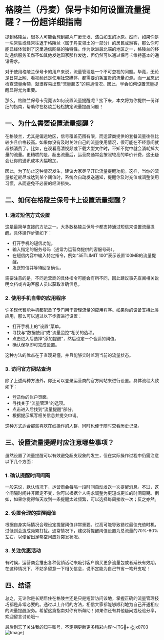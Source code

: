# 格陵兰（丹麦）保号卡如何设置流量提醒？一份超详细指南

提到格陵兰，很多人可能会想到那片广袤无垠、洁白如玉的冰原。然而，如果你是一名常驻或经常往返于格陵兰（属于丹麦领土的一部分）的居民或游客，那么你可能已经体验到了这里通信网络的独特性。作为欧洲最北端的地区之一，格陵兰的移动通信服务虽然不如其他发达国家那样发达，但仍然可以通过保号卡维持基本的通讯需求。

对于使用格陵兰保号卡的用户来说，流量管理是一个不可忽视的问题。毕竟，无论是日常上网、看视频还是使用社交媒体，都需要消耗宝贵的流量资源。而一旦忘记检查流量余额，就很容易出现“流量超支”的尴尬情况。因此，学会如何设置流量提醒显得尤为重要。

那么，格陵兰保号卡究竟该如何设置流量提醒呢？接下来，本文将为你提供一份详细的指南，帮助你在格陵兰轻松搞定流量提醒问题！

## 一、为什么需要设置流量提醒？

在格陵兰，尤其是偏远地区，信号覆盖范围有限，而运营商提供的套餐流量往往比较少且价格较高。如果你没有及时关注自己的流量使用情况，很可能在不经意间就超额消费了。比如，在观看高清视频或下载大型文件时，不知不觉中就会消耗掉大量的流量。更糟糕的是，超出流量后，运营商通常会按照较高的单价计费，这无疑会让你的通讯成本大幅增加。

因此，为了防止这种情况发生，建议大家尽早开启流量提醒功能。这样，当你的流量接近耗尽或达到某个阈值时，系统会自动发送通知，提醒你及时充值或调整使用习惯，从而避免不必要的经济损失。

## 二、如何在格陵兰保号卡上设置流量提醒？

### 1. 通过短信方式设置

这是最简单直接的方法之一。大多数格陵兰保号卡都支持通过短信来设置流量提醒。具体操作步骤如下：

- 打开手机的短信功能。
- 输入指定的服务号码（通常为运营商提供的客服号码）。
- 在短信内容中输入特定指令，例如“SETLIMIT 100”表示设置100MB的流量提醒。
- 发送短信并等待回复确认。

需要注意的是，不同运营商的具体指令可能会有所不同，因此建议事先查阅相关说明文档或咨询客服人员以获取准确信息。

### 2. 使用手机自带的应用程序

许多现代智能手机都配备了专门用于管理流量的应用程序。如果你的设备支持此类应用，那么可以通过以下步骤进行设置：

- 打开手机上的“设置”菜单。
- 寻找与“数据使用”或“流量监控”相关的选项。
- 点击进入后选择“添加提醒”，然后设定一个合适的阈值。
- 确认保存即可完成设置。

这种方法的优点在于直观易懂，并且能够实时监测当前的流量状态。

### 3. 访问官方网站查询

除了上述两种方法外，你还可以登录运营商的官方网站来进行设置。具体流程大致如下：

- 登录你的账户页面。
- 寻找关于“流量管理”的选项。
- 点击进入后找到“流量提醒”部分。
- 根据提示填写相关信息并提交申请。

这种方式适合那些喜欢在线操作的人群，同时也便于随时查看历史记录。

## 三、设置流量提醒时应注意哪些事项？

虽然设置了流量提醒可以有效避免超支现象的发生，但在实际操作过程中仍需注意以下几个方面：

### 1. 确认提醒时间间隔

一般来说，默认情况下，运营商会每隔一段时间自动发送一次提醒消息。不过，这个间隔时间并非固定不变，你可以根据个人需求调整为更短或更长的时间周期。例如，如果你觉得每天收到一条提醒太过频繁，可以选择每周接收一次；反之亦然。

### 2. 设置合理的提醒阈值

根据自身实际情况合理设定提醒阈值非常重要。过高可能导致错过最佳充值时机，过低则会造成频繁打扰。通常情况下，建议将提醒阈值设置为总流量的70%-80%左右，以便留出足够空间应对突发状况。

### 3. 关注优惠活动

有时候，运营商会推出各种促销活动来吸引客户购买更多流量包或者延长有效期。在这种情况下，不妨多留意一下相关信息，说不定能为自己节省一笔开支呢！

## 四、结语

总之，无论你是长期居住在格陵兰还是只是短暂访问该地，掌握正确的流量管理技巧都是非常必要的。通过以上介绍的方法，相信大家都能够顺利地为自己开通相应的流量提醒服务。希望这篇指南对你有所帮助！如果你还有其他疑问或经验分享，欢迎留言讨论哦～

最后别忘了关注我的知乎账号，不定期更新更多精彩内容～[TG💪+ @jx0703 ![Image](https://github.com/user-attachments/assets/dbca1d08-cadb-493c-b0ec-ad6f7a83f270)]